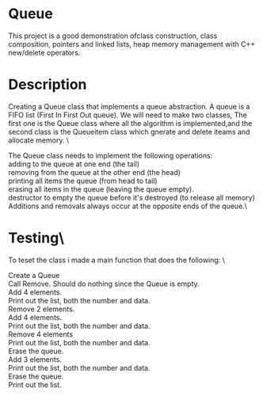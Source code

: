 # Queue
This project is a good demonstration ofclass construction, class composition, pointers and linked lists, heap memory management with C++ new/delete operators.


# Description
Creating a Queue class that implements a queue abstraction. A queue is a FIFO list (First In First Out queue). We will need to make two classes, The first one is the Queue class where all the algorithm is implemented,and the second class is the Queueitem class which gnerate and delete iteams and allocate memory. \

The Queue class needs to implement the following operations: \
adding to the queue at one end (the tail)\
removing from the queue at the other end (the head)\
printing all items the queue (from head to tail)\
erasing all items in the queue (leaving the queue empty).\
destructor to empty the queue before it's destroyed (to release all memory)\
Additions and removals always occur at the opposite ends of the queue.\

# Testing\
To teset the class i made a main function that does the following: \

Create a Queue \
Call Remove. Should do nothing since the Queue is empty. \
Add 4 elements. \
Print out the list, both the number and data. \
Remove 2 elements. \
Add 4 elements. \
Print out the list, both the number and data. \
Remove 4 elements \
Print out the list, both the number and data. \
Erase the queue. \
Add  3 elements. \
Print out the list, both the number and data. \
Erase the queue. \
Print out the list.
